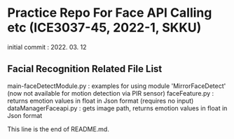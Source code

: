 # Practice Repo For Face API Calling etc (ICE3037-45, 2022-1, SKKU)
initial commit : 2022. 03. 12

## Facial Recognition Related File List
main-faceDetectModule.py : examples for using module 'MirrorFaceDetect' (now not available for motion detection via PIR sensor)
faceFeature.py : returns emotion values in float in Json format (requires no input)
dataManagerFaceapi.py : gets image path, returns emotion values in float in Json format

This line is the end of README.md.
